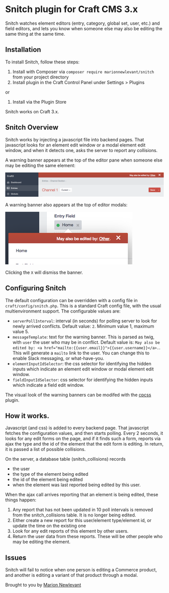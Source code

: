 # Snitch plugin for Craft CMS 3.x

Snitch watches element editors (entry, category, global set, user, etc.) and field editors, and lets you know when someone else may also be editing the same thing at the same time.

## Installation

To install Snitch, follow these steps:

1. Install with Composer via `composer require marionnewlevant/snitch` from your project directory
2. Install plugin in the Craft Control Panel under Settings > Plugins

or

1. Install via the Plugin Store

Snitch works on Craft 3.x.

## Snitch Overview

Snitch works by injecting a javascript file into backend pages. That javascript looks for an element edit window or
a modal element edit window, and when it detects one, asks the server to report any collisions.

A warning banner appears at the top of the editor pane when someone else may be editing the same element:

![Screenshot](resources/img/warning.png)

A warning banner also appears at the top of editor modals:

![Screenshot](resources/img/modalWarning.png)

Clicking the `X` will dismiss the banner.

## Configuring Snitch

The default configuration can be overridden with a config file in `craft/config/snitch.php`. This is a standard Craft config file, with the usual multienvironment support. The configurable values are:

- `serverPollInterval`: interval (in seconds) for polling server to look for newly arrived conflicts. Default value: `2`. Minimum value 1, maximum value 5.
- `messageTemplate`: text for the warning banner. This is parsed as twig, with `user` the user who may be in conflict. Default value is: `May also be edited by: <a href="mailto:{{user.email}}">{{user.username}}</a>.`. This will generate a `mailto` link to the user. You can change this to enable Slack messaging, or what-have-you.
- `elementInputIdSelector`: the css selector for identifying the hidden inputs which indicate an element edit window or modal element edit window.
- `fieldInputIdSelector`: css selector for identifying the hidden inputs which indicate a field edit window.

The visual look of the warning banners can be modifed with the [cpcss](https://plugins.craftcms.com/cp-css) plugin.

## How it works.

Javascript (and css) is added to every backend page. That javascript fetches the configuration values, and then starts polling. Every 2 seconds, it looks for any edit forms on the page, and if it finds such a form, reports via ajax the type and the id of the element that the edit form is editing. In return, it is passed a list of possible collisions.

On the server, a database table (snitch_collisions) records
- the user
- the type of the element being edited
- the id of the element being edited
- when the element was last reported being edited by this user.

When the ajax call arrives reporting that an element is being edited, these things happen:

1. Any report that has not been updated in 10 poll intervals is removed from the snitch_collisions table. It is no longer being edited.
2. Either create a new report for this user/element type/element id, or update the time on the existing one
3. Look for any edit reports of this element by other users.
4. Return the user data from these reports. These will be other people who may be editing the element.

## Issues

Snitch will fail to notice when one person is editing a Commerce product, and another is editing a variant of that product through a modal.

Brought to you by [Marion Newlevant](http://marion.newlevant.com)

